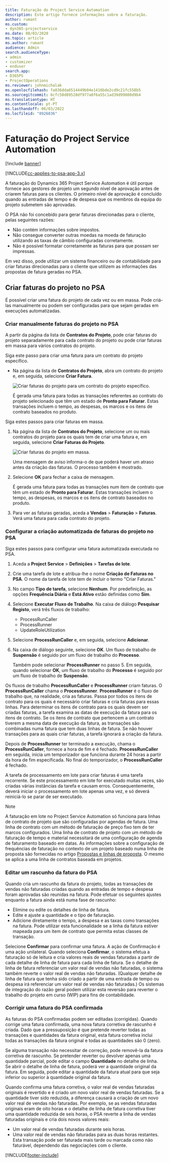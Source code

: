 ```yaml
---
title: Faturação do Project Service Automation
description: Este artigo fornece informações sobre a faturação.
author: rumant
ms.custom:
- dyn365-projectservice
ms.date: 08/03/2020
ms.topic: article
ms.author: rumant
audience: Admin
search.audienceType:
- admin
- customizer
- enduser
search.app:
- D365PS
- ProjectOperations
ms.reviewer: johnmichalak
ms.openlocfilehash: fa036dda6514449b04e1416bde2cd9c21fc558b5
ms.sourcegitcommit: 6cfc50d89528df977a8f6a55c1ad39d99800d9b4
ms.translationtype: HT
ms.contentlocale: pt-PT
ms.lasthandoff: 06/03/2022
ms.locfileid: "8926836"
---
```

# <a name="invoicing-in-project-service-automation"></a>Faturação do Project Service Automation

[!include [banner](../includes/psa-now-project-operations.md)]

[!INCLUDE[cc-applies-to-psa-app-3.x](../includes/cc-applies-to-psa-app-3x.md)]

A faturação do Dynamics 365 Project Service Automation é útil porque fornece aos gestores de projeto um segundo nível de aprovação antes de criarem faturas para os clientes. O primeiro nível de aprovação é concluído quando as entradas de tempo e de despesa que os membros da equipa do projeto submetem são aprovadas.

O PSA não foi concebido para gerar faturas direcionadas para o cliente, pelas seguintes razões:

- Não contém informações sobre impostos.
- Não consegue converter outras moedas na moeda de faturação utilizando as taxas de câmbio configuradas corretamente.
- Não é possível formatar corretamente as faturas para que possam ser impressas.

Em vez disso, pode utilizar um sistema financeiro ou de contabilidade para criar faturas direcionadas para o cliente que utilizem as informações das propostas de fatura geradas no PSA.

## <a name="creating-project-invoices-in-psa"></a>Criar faturas do projeto no PSA

É possível criar uma fatura do projeto de cada vez ou em massa. Pode criá-las manualmente ou podem ser configuradas para que sejam geradas em execuções automatizadas.

### <a name="manually-create-project-invoices-in-psa"></a>Criar manualmente faturas do projeto no PSA

A partir da página da lista de **Contratos do Projeto**, pode criar faturas do projeto separadamente para cada contrato do projeto ou pode criar faturas em massa para vários contratos do projeto.

Siga este passo para criar uma fatura para um contrato do projeto específico.

- Na página da lista de **Contratos do Projeto**, abra um contrato do projeto e, em seguida, selecione **Criar Fatura**.

    ![Criar faturas do projeto para um contrato do projeto específico.](media/CreateProjectInvoicesOneByOne.png)

    É gerada uma fatura para todas as transações referentes ao contrato do projeto selecionado que têm um estado de **Pronto para Faturar**. Estas transações incluem o tempo, as despesas, os marcos e os itens de contrato baseados no produto.

Siga estes passos para criar faturas em massa.

1. Na página da lista de **Contratos do Projeto**, selecione um ou mais contratos do projeto para os quais tem de criar uma fatura e, em seguida, selecione **Criar Faturas do Projeto**.

    ![Criar faturas do projeto em massa.](media/CreateProjectInvoicesBulk.png)

    Uma mensagem de aviso informa-o de que poderá haver um atraso antes da criação das faturas. O processo também é mostrado.

2. Selecione **OK** para fechar a caixa de mensagem.

    É gerada uma fatura para todas as transações num item de contrato que têm um estado de **Pronto para Faturar**. Estas transações incluem o tempo, as despesas, os marcos e os itens de contrato baseados no produto.

3. Para ver as faturas geradas, aceda a **Vendas** \> **Faturação** \> **Faturas**. Verá uma fatura para cada contrato do projeto.

### <a name="set-up-automated-creation-of-project-invoices-in-psa"></a>Configurar a criação automatizada de faturas do projeto no PSA

Siga estes passos para configurar uma fatura automatizada executada no PSA.

1. Aceda a **Project Service** \> **Definições** \> **Tarefas de lote**.
2. Crie uma tarefa de lote e atribua-lhe o nome **Criação de Faturas no PSA**. O nome da tarefa de lote tem de incluir o termo "Criar Faturas."
3. No campo **Tipo de tarefa**, selecione **Nenhum**. Por predefinição, as opções **Frequência Diária** e **Está Ativo** estão definidas como **Sim**.
4. Selecione **Executar Fluxo de Trabalho**. Na caixa de diálogo **Pesquisar Registo**, verá três fluxos de trabalho:

    - ProcessRunCaller
    - ProcessRunner
    - UpdateRoleUtilization

5. Selecione **ProcessRunCaller** e, em seguida, selecione **Adicionar**.
6. Na caixa de diálogo seguinte, selecione **OK**. Um fluxo de trabalho de **Suspensão** é seguido por um fluxo de trabalho do **Processo**.

    Também pode selecionar **ProcessRunner** no passo 5. Em seguida, quando selecionar **OK**, um fluxo de trabalho do **Processo** é seguido por um fluxo de trabalho de **Suspensão**.

Os fluxos de trabalho **ProcessRunCaller** e **ProcessRunner** criam faturas. O **ProcessRunCaller** chama o **ProcessRunner**. **ProcessRunner** é o fluxo de trabalho que, na realidade, cria as faturas. Passa por todos os itens de contrato para os quais é necessário criar faturas e cria faturas para essas linhas. Para determinar os itens de contrato para os quais devem ser criadas faturas, a tarefa examina as datas de execução da fatura para os itens de contrato. Se os itens de contrato que pertencem a um contrato tiverem a mesma data de execução da fatura, as transações são combinadas numa fatura que tem duas linhas de fatura. Se não houver transações para as quais criar faturas, a tarefa ignorará a criação da fatura.

Depois de **ProcessRunner** ter terminado a execução, chama o **ProcessRunCaller**, fornece a hora de fim e é fechado. **ProcessRunCaller** em seguida, inicia um temporizador que funciona durante 24 horas a partir da hora de fim especificada. No final do temporizador, o **ProcessRunCaller** é fechado.

A tarefa de processamento em lote para criar faturas é uma tarefa recorrente. Se este processamento em lote for executado muitas vezes, são criadas várias instâncias da tarefa e causam erros. Consequentemente, deverá iniciar o processamento em lote apenas uma vez, e só deverá reiniciá-lo se parar de ser executado.

> [!NOTE]
> A faturação em lote no Project Service Automation só funciona para linhas de contrato de projeto que são configuradas por agendas de fatura. Uma linha de contrato com um método de faturação de preço fixo tem de ter marcos configurados. Uma linha de contrato de projeto com um método de faturação de tempo e material necessitará de uma configuração de agenda de faturamento baseado em datas. As informações sobre a configuração de frequências de faturação no contexto de um projeto baseado numa linha de proposta são fornecidas no artigo [Propostas e linhas de proposta](basic-quote-lines.md#invoice-schedule). O mesmo se aplica a uma linha de contratos baseada em projetos.      
 
### <a name="edit-a-draft-psa-invoice"></a>Editar um rascunho da fatura do PSA

Quando cria um rascunho da fatura do projeto, todas as transações de vendas não faturadas criadas quando as entradas de tempo e despesa foram aprovadas são reunidas na fatura. Pode efetuar os seguintes ajustes enquanto a fatura ainda está numa fase de rascunho:

- Elimine ou edite os detalhes de linha de fatura.
- Edite e ajuste a quantidade e o tipo de faturação.
- Adicione diretamente o tempo, a despesa e as taxas como transações na fatura. Pode utilizar esta funcionalidade se a linha da fatura estiver mapeada para um item de contrato que permita estas classes de transação.

Selecione **Confirmar** para confirmar uma fatura. A ação de Confirmação é uma ação unilateral. Quando seleciona **Confirmar**, o sistema efetua a faturação só de leitura e cria valores reais de vendas faturadas a partir de cada detalhe de linha de fatura para cada linha de fatura. Se o detalhe de linha de fatura referenciar um valor real de vendas não faturadas, o sistema também reverte o valor real de vendas não faturadas. (Qualquer detalhe de linha de fatura que tenha sido criado a partir de uma entrada de tempo ou despesa irá referenciar um valor real de vendas não faturadas.) Os sistemas de integração do razão geral podem utilizar esta reversão para reverter o trabalho do projeto em curso (WIP) para fins de contabilidade.

### <a name="correct-a-confirmed-psa-invoice"></a>Corrigir uma fatura do PSA confirmada

As faturas do PSA confirmadas podem ser editadas (corrigidas). Quando corrige uma fatura confirmada, uma nova fatura corretiva de rascunho é criada. Dado que a pressuposição é que pretende reverter todas as transações e quantidades da fatura original, esta fatura corretiva inclui todas as transações da fatura original e todas as quantidades são 0 (zero).

Se alguma transação não necessitar de correção, pode removê-la da fatura corretiva de rascunho. Se pretender reverter ou devolver apenas uma quantidade parcial, pode editar o campo **Quantidade** no detalhe de linha. Se abrir o detalhe de linha de fatura, poderá ver a quantidade original da fatura. Em seguida, pode editar a quantidade da fatura atual para que seja inferior ou superior à quantidade original da fatura.

Quando confirma uma fatura corretiva, o valor real de vendas faturadas originais é revertido e é criado um novo valor real de vendas faturadas. Se a quantidade tiver sido reduzida, a diferença causará a criação de um novo valor real de vendas não faturadas. Por exemplo, se as vendas faturadas originais eram de oito horas e o detalhe de linha de fatura corretiva tiver uma quantidade reduzida de seis horas, o PSA reverte a linha de vendas faturadas originais e cria dois novos valores reais:

- Um valor real de vendas faturadas durante seis horas.
- Uma valor real de vendas não faturadas para as duas horas restantes. Esta transação pode ser faturada mais tarde ou marcada como não faturável, dependendo das negociações com o cliente.


[!INCLUDE[footer-include](../includes/footer-banner.md)]
